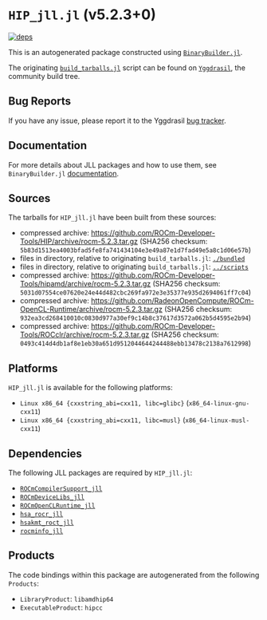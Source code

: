 # `HIP_jll.jl` (v5.2.3+0)

[![deps](https://juliahub.com/docs/HIP_jll/deps.svg)](https://juliahub.com/ui/Packages/HIP_jll/vP5rW?page=2)

This is an autogenerated package constructed using [`BinaryBuilder.jl`](https://github.com/JuliaPackaging/BinaryBuilder.jl).

The originating [`build_tarballs.jl`](https://github.com/JuliaPackaging/Yggdrasil/blob/ea2e9a9bbb7e43bc9e91ca08ff01e5af9337fc09/H/HIP/HIP@5.2.3/build_tarballs.jl) script can be found on [`Yggdrasil`](https://github.com/JuliaPackaging/Yggdrasil/), the community build tree.

## Bug Reports

If you have any issue, please report it to the Yggdrasil [bug tracker](https://github.com/JuliaPackaging/Yggdrasil/issues).

## Documentation

For more details about JLL packages and how to use them, see `BinaryBuilder.jl` [documentation](https://docs.binarybuilder.org/stable/jll/).

## Sources

The tarballs for `HIP_jll.jl` have been built from these sources:

* compressed archive: https://github.com/ROCm-Developer-Tools/HIP/archive/rocm-5.2.3.tar.gz (SHA256 checksum: `5b83d1513ea4003bfad5fe8fa741434104e3e49a87e1d7fad49e5a8c1d06e57b`)
* files in directory, relative to originating `build_tarballs.jl`: [`./bundled`](https://github.com/JuliaPackaging/Yggdrasil/tree/ea2e9a9bbb7e43bc9e91ca08ff01e5af9337fc09/H/HIP/HIP@5.2.3/bundled)
* files in directory, relative to originating `build_tarballs.jl`: [`../scripts`](https://github.com/JuliaPackaging/Yggdrasil/tree/ea2e9a9bbb7e43bc9e91ca08ff01e5af9337fc09/H/HIP/HIP@5.2.3/scripts)
* compressed archive: https://github.com/ROCm-Developer-Tools/hipamd/archive/rocm-5.2.3.tar.gz (SHA256 checksum: `5031d07554ce07620e24e44d482cbc269fa972e3e35377e935d2694061ff7c04`)
* compressed archive: https://github.com/RadeonOpenCompute/ROCm-OpenCL-Runtime/archive/rocm-5.2.3.tar.gz (SHA256 checksum: `932ea3cd268410010c0830d977a30ef9c14b8c37617d3572a062b5d4595e2b94`)
* compressed archive: https://github.com/ROCm-Developer-Tools/ROCclr/archive/rocm-5.2.3.tar.gz (SHA256 checksum: `0493c414d4db1af8e1eb30a651d9512044644244488ebb13478c2138a7612998`)

## Platforms

`HIP_jll.jl` is available for the following platforms:

* `Linux x86_64 {cxxstring_abi=cxx11, libc=glibc}` (`x86_64-linux-gnu-cxx11`)
* `Linux x86_64 {cxxstring_abi=cxx11, libc=musl}` (`x86_64-linux-musl-cxx11`)

## Dependencies

The following JLL packages are required by `HIP_jll.jl`:

* [`ROCmCompilerSupport_jll`](https://github.com/JuliaBinaryWrappers/ROCmCompilerSupport_jll.jl)
* [`ROCmDeviceLibs_jll`](https://github.com/JuliaBinaryWrappers/ROCmDeviceLibs_jll.jl)
* [`ROCmOpenCLRuntime_jll`](https://github.com/JuliaBinaryWrappers/ROCmOpenCLRuntime_jll.jl)
* [`hsa_rocr_jll`](https://github.com/JuliaBinaryWrappers/hsa_rocr_jll.jl)
* [`hsakmt_roct_jll`](https://github.com/JuliaBinaryWrappers/hsakmt_roct_jll.jl)
* [`rocminfo_jll`](https://github.com/JuliaBinaryWrappers/rocminfo_jll.jl)

## Products

The code bindings within this package are autogenerated from the following `Products`:

* `LibraryProduct`: `libamdhip64`
* `ExecutableProduct`: `hipcc`
